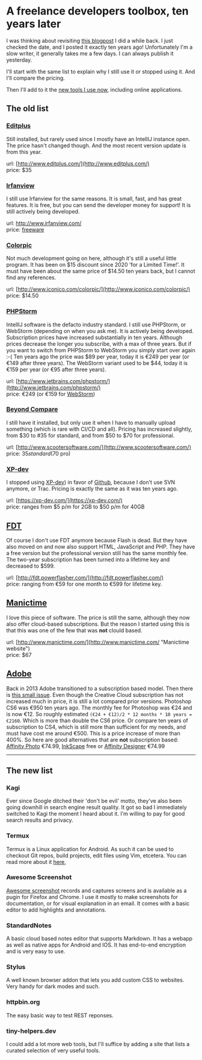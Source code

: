 <!--
  description: Ten years ago I made a list of software and tools I use as a freelancer. This is the same list in its current state.
  date: 2023-05-29
  modified: 2023-05-29
  slug: a-freelance-developers-tool-box-ten-years-later
  type: post
  categories: code, work
  tags: frameworks, ide, libraries, software, tools
  metaKeyword: tool
  metaTitle: A feelance developer's tool box
  metaDescription: Ten years ago I made a list of software and tools I use as a freelancer. This is the same list in its current state.
-->

# A freelance developers toolbox, ten years later

I was thinking about revisiting [this blogpost](/a-freelance-developers-tool-box) I did a while back. I just checked the date, and I posted it exactly ten years ago! Unfortunately I'm a slow writer, it generally takes me a few days. I can always publish it yesterday.

I'll start with the same list to explain why I still use it or stopped using it. And I'll compare the pricing.

Then I'll add to it the [new tools I use now](#the-new-list), including online applications.


## The old list

### [Editplus](/a-freelance-developers-tool-box#editplus)

Still installed, but rarely used since I mostly have an IntellIJ instance open. The price hasn't changed though. And the most recent version update is from this year.

url: [http://www.editplus.com/](http://www.editplus.com/)  
price: $35

### [Irfanview](/a-freelance-developers-tool-box#irfanview)

I still use Irfanview for the same reasons. It is small, fast, and has great features. It is free, but you can send the developer money for support! It is still actively being developed.

url: [http://www.irfanview.com/  
](http://www.irfanview.com/)price: [freeware](https://www.irfanview.com/main_support_engl.htm)

### [Colorpic](/a-freelance-developers-tool-box#colorpic)

Not much development going on here, although it's still a useful little program. It has been on $15 discount since 2020 'for a Limited Time!'. It must have been about the same price of $14.50 ten years back, but I cannot find any references.

url: [http://www.iconico.com/colorpic/](http://www.iconico.com/colorpic/)  
price: $14.50

### [PHPStorm](/a-freelance-developers-tool-box#phpstorm)

IntellIJ software is the defacto industry standard. I still use PHPStorm, or WebStorm (depending on when you ask me). It is actively being developed. Subscription prices have increased substantially in ten years. Although prices decrease the longer you subscribe, with a max of three years. But if you want to switch from PHPStorm to WebStorm you simply start over again :-(
Ten years ago the price was $89 per year, today it is €249 per year (or €149 after three years).
The WebStorm variant used to be $44, today it is €159 per year (or €95 after three years).

url: [http://www.jetbrains.com/phpstorm/](http://www.jetbrains.com/phpstorm/)  
price: €249 (or €159 for [WebStorm](http://www.jetbrains.com/webstorm/ "same IDE, less features"))

### [Beyond Compare](/a-freelance-developers-tool-box#beyond-compare)

I still have it installed, but only use it when I have to manually upload something (which is rare with CI/CD and all).
Pricing has increased slightly, from $30 to #35 for standard, and from $50 to $70 for professional.

url: [http://www.scootersoftware.com/](http://www.scootersoftware.com/)  
price: $35 standard ($70 pro)

### [XP-dev](/a-freelance-developers-tool-box#xp-dev)

I stopped using [XP-dev](https://xp-dev.com/)) in favor of [Github](https://github.com/), because I don't use SVN anymore, or Trac. Pricing is exactly the same as it was ten years ago.

url: [https://xp-dev.com/](https://xp-dev.com/)  
price: ranges from $5 p/m for 2GB to $50 p/m for 40GB

## [FDT](/a-freelance-developers-tool-box#fdt)

Of course I don't use FDT anymore because Flash is dead. But they have also moved on and now also support HTML, JavaScript and PHP. They have a free version but the professional version still has the same monthly fee. The two-year subscription has been turned into a lifetime key and decreased to $599.

url: [http://fdt.powerflasher.com/](http://fdt.powerflasher.com/)  
price: ranging from €59 for one month to €599 for lifetime key.

## [Manictime](/a-freelance-developers-tool-box#manictime)

I love this piece of software. The price is still the same, although they now also offer cloud-based subscriptions. But the reason I started using this is that this was one of the few that was **not** clould based.

url: [http://www.manictime.com/](http://www.manictime.com/ "Manictime website")  
price: $67

## [Adobe](/a-freelance-developers-tool-box#adobe)

Back in 2013 Adobe transitioned to a subscription based model. Then there is [this small issue](https://www.vice.com/en/article/a3xk3p/adobe-tells-users-they-can-get-sued-for-using-old-versions-of-photoshop).
Even though the Creative Cloud subscription has not increased much in price, it is still a lot compared prior versions. Photoshop CS6 was €950 ten years ago. The monthly fee for Photoshop was €24 and is now €12. So roughly estimated `(€24 + €12)/2 * 12 months * 10 years = €2160`. Which is more than double the CS6 price. Or compare ten years of subscription to CS4, which is still more than sufficient for my needs, and must have cost me around €500. This is a price increase of more than 400%.
So here are good alternatives that are **not** subscription based: [Affinity Photo](https://affinity.serif.com/en-us/photo/) €74.99, [InkScape](https://inkscape.org/) free or [Affinity Designer](https://affinity.serif.com/en-gb/designer/) €74.99


---

## The new list

### Kagi

Ever since Google ditched their 'don't be evil' motto, they've also been going downhill in search engine result quality. It got so bad I immediately switched to Kagi the moment I heard about it.
I'm willing to pay for good search results and privacy.

### Termux

Termux is a Linux application for Android. As such it can be used to checkout Git repos, build projects, edit files using Vim, etcetera. You can read more about it [here](/best-free-editor-on-android),

### Awesome Screenshot

[Awesome screenshot](https://www.awesomescreenshot.com/) records and captures screens and is available as a pugin for Firefox and Chrome. I use it mostly to make screenshots for documentation, or for visual explanation in an email. It comes with a basic editor to add highlights and annotations.

### StandardNotes

A basic cloud based notes editor that supports Markdown. It has a webapp as well as native apps for Android and IOS. It has end-to-end encryption and is very easy to use.

### Stylus

A well known browser addon that lets you add custom CSS to websites. Very handy for dark modes and such.

### httpbin.org

The easy basic way to test REST reponses.

### tiny-helpers.dev

I could add a lot more web tools, but I'll suffice by adding a site that lists a curated selection of very useful tools.

